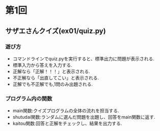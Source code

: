 # 第1回
## サザエさんクイズ(ex01/quiz.py)
### 遊び方
* コマンドラインでquiz.pyを実行すると、標準出力に問題が表示される.
* 標準入力から答えを入力する.
* 正解なら「正解！！！」と表示される.
* 不正解なら「出直してこい」と表示される.
* 正解でも不正解でも,1問のみ出題される.
### プログラム内の関数
* main関数:クイズプログラムの全体の流れを担当する.
* shutudai関数:ランダムに選んだ問題を出題し、回答をmain関数に返す.
* kaitou関数:回答と正解をチェックし、結果を出力する.